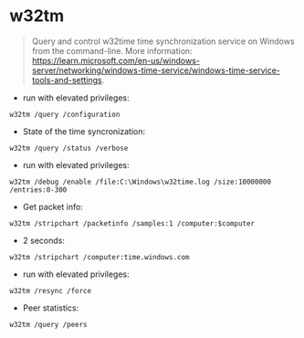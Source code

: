 # w32tm

> Query and control w32time time synchronization service on Windows from the command-line.
> More information: <https://learn.microsoft.com/en-us/windows-server/networking/windows-time-service/windows-time-service-tools-and-settings>.

- run with elevated privileges:

`w32tm /query /configuration`

- State of the time syncronization:

`w32tm /query /status /verbose`

- run with elevated privileges:

`w32tm /debug /enable /file:C:\Windows\w32time.log /size:10000000 /entries:0-300`

- Get packet info:

`w32tm /stripchart /packetinfo /samples:1 /computer:$computer`

- 2 seconds:

`w32tm /stripchart /computer:time.windows.com`

- run with elevated privileges:

`w32tm /resync /force`

- Peer statistics:

`w32tm /query /peers`
